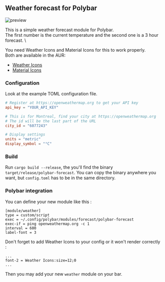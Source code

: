 ## Weather forecast for Polybar
![preview](https://github.com/kamek-pf/polybar-forecast/blob/master/screenshots/preview.png)

This is a simple weather forecast module for Polybar. \
The first number is the current temperature and the second one is a 3 hour forecast. \

You need Weather Icons and Material Icons for this to work properly. \
Both are available in the AUR:
- [Weather Icons](https://aur.archlinux.org/packages/ttf-weather-icons/)
- [Material Icons](https://aur.archlinux.org/packages/ttf-material-icons/)

### Configuration
Look at the example TOML configuration file.

```toml
# Register at https://openweathermap.org to get your API key
api_key = "YOUR_API_KEY"

# This is for Montreal, find your city at https://openweathermap.org
# The id will be the last part of the URL
city_id = "6077243"

# Display settings
units = "metric"
display_symbol = "°C"
```

### Build
Run `cargo build --release`, the you'll find the binary `target/release/polybar-forecast`.
You can copy the binary anywhere you want, but `config.toml` has to be in the same directory.

### Polybar integration
You can define your new module like this :

```
[module/weather]
type = custom/script
exec = ~/.config/polybar/modules/forecast/polybar-forecast
exec-if = ping openweathermap.org -c 1
interval = 600
label-font = 3
```
Don't forget to add Weather Icons to your config or it won't render correctly :
```
...
font-2 = Weather Icons:size=12;0
...
```

Then you may add your new `weather` module on your bar.
